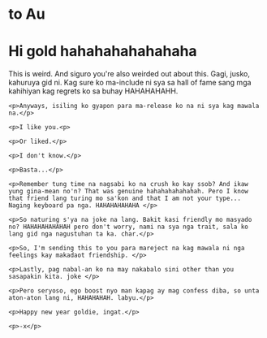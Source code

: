 # to Au
<html>
<h1>Hi gold hahahahahahahaha</h1>
  <body>
    <p>This is weird. And siguro you're also weirded out about this. Gagi, jusko, kahuruya gid ni. Kag sure ko ma-include ni sya sa hall of fame sang mga kahihiyan kag regrets ko sa buhay HAHAHAHAHH.</p>
    
    <p>Anyways, isiling ko gyapon para ma-release ko na ni sya kag mawala na.</p>
    
    <p>I like you.<p>
    
    <p>Or liked.</p>
    
    <p>I don't know.</p>
    
    <p>Basta...</p>
    
    <p>Remember tung time na nagsabi ko na crush ko kay ssob? And ikaw yung gina-mean no'n? That was genuine hahahahahahahah. Pero I know that friend lang turing mo sa'kon and that I am not your type... Naging keyboard pa nga. HAHAHAHAHAHA </p>
    
    <p>So naturing s'ya na joke na lang. Bakit kasi friendly mo masyado no? HAHAHAHAHAHAH pero don't worry, nami na sya nga trait, sala ko lang gid nga nagustuhan ta ka. char.</p>
    
    <p>So, I'm sending this to you para mareject na kag mawala ni nga feelings kay makadaot friendship. </p>
    
    <p>Lastly, pag nabal-an ko na may nakabalo sini other than you sasapakin kita. joke </p>
    
    <p>Pero seryoso, ego boost nyo man kapag ay mag confess diba, so unta aton-aton lang ni, HAHAHAHAH. labyu.</p>
    
    <p>Happy new year goldie, ingat.</p>
    
    <p>-x</p>
    
</body>
</html>
